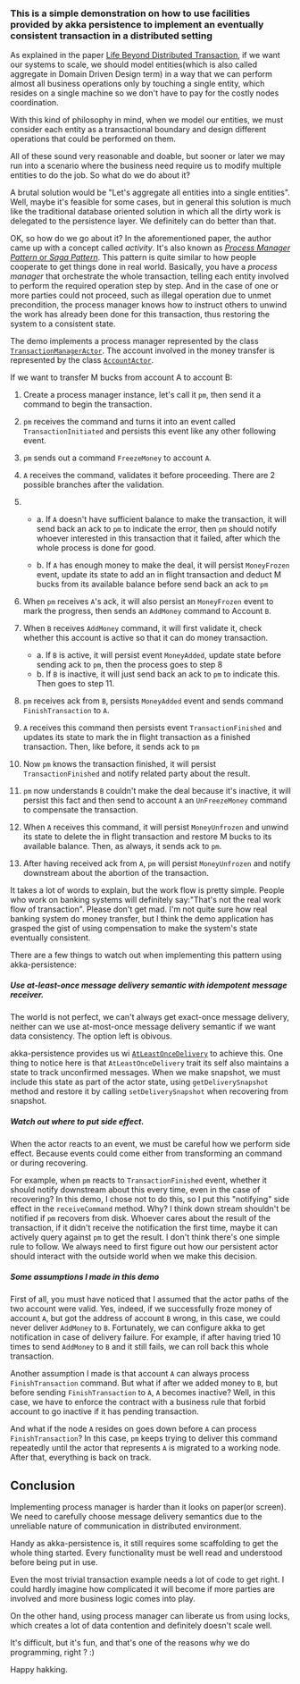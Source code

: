 ### This is a simple demonstration on how to use facilities provided by akka persistence to implement an eventually consistent transaction in a distributed setting

As explained in the paper [Life Beyond Distributed Transaction](http://adrianmarriott.net/logosroot/papers/LifeBeyondTxns.pdf), if we want our systems to scale,
we should model entities(which is also called aggregate in Domain Driven Design term) in a way that we can perform almost all business operations only by touching a single entity,
which resides on a single machine so we don't have to pay for the costly nodes coordination.

With this kind of philosophy in mind, when we model our entities, we must consider each entity as a transactional boundary and design different operations that could be performed on them.

All of these sound very reasonable and doable, but sooner or later we may run into a scenario where the business need require us to modify multiple entities to do the job.
So what do we do about it?

A brutal solution would be "Let's aggregate all entities into a single entities".
Well, maybe it's feasible for some cases, but in general this solution is much like the traditional database oriented solution in which all the dirty work is delegated to the persistence layer.
We definitely can do better than that.

OK, so how do we go about it? In the aforementioned paper, the author came up with a concept called *activity*.
It's also known as [*Process Manager Pattern* or *Saga Pattern*](https://msdn.microsoft.com/en-us/library/jj591569.aspx).
This pattern is quite similar to how people cooperate to get things done in real world.
Basically, you have a *process manager* that orchestrate the whole transaction, telling each entity involved to perform the required operation step by step.
And in the case of one or more parties could not proceed, such as illegal operation due to unmet precondition,
the process manager knows how to instruct others to unwind the work has already been done for this transaction, thus restoring the system to a consistent state.

The demo implements a process manager represented by the class [`TransactionManagerActor`](src/main/scala/sample/persistence/transaction/TransactionManagerActor.scala).
The account involved in the money transfer is represented by the class [`AccountActor`](src/main/scala/sample/persistence/account/AccountActor.scala).

If we want to transfer M bucks from account A to account B:

1. Create a process manager instance, let's call it `pm`, then send it a command to begin the transaction.

2. `pm` receives the command and turns it into an event called `TransactionInitiated` and persists this event like any other following event.

3. `pm` sends out a command `FreezeMoney` to account `A`.

4. `A` receives the command, validates it before proceeding. There are 2 possible branches after the validation.

5. - a. If `A` doesn't have sufficient balance to make the transaction,
it will send back an ack to `pm` to indicate the error, then `pm` should notify whoever interested in this transaction that it failed, after which the whole process is done for good.

   - b. If `A` has enough money to make the deal, it will persist `MoneyFrozen` event, update its state to add an in flight transaction and deduct M bucks from its available balance before send back an ack to `pm`

6. When `pm` receives `A`'s ack, it will also persist an `MoneyFrozen` event to mark the progress, then sends an `AddMoney` command to Account `B`.

7. When `B` receives `AddMoney` command, it will first validate it, check whether this account is active so that it can do money transaction.
    - a. If `B` is active, it will persist event `MoneyAdded`, update state before sending ack to `pm`, then the process goes to step 8
    - b. If `B` is inactive, it will just send back an ack to `pm` to indicate this. Then goes to step 11.

8. `pm` receives ack from `B`, persists `MoneyAdded` event and sends command `FinishTransaction` to `A`.

9. `A` receives this command then persists event `TransactionFinished` and updates its state to mark the in flight transaction as a finished transaction. Then, like before, it sends ack to `pm`

10. Now `pm` knows the transaction finished, it will persist `TransactionFinished` and notify related party about the result.

11. `pm` now understands `B` couldn't make the deal because it's inactive, it will persist this fact and then send to account `A` an `UnFreezeMoney` command to compensate the transaction.

12. When `A` receives this command, it will persist `MoneyUnfrozen` and unwind its state to delete the in flight transaction and restore M bucks to its available balance. Then, as always, it sends ack to `pm`.

13. After having received ack from `A`, `pm` will persist `MoneyUnfrozen` and notify downstream about the abortion of the transaction.


It takes a lot of words to explain, but the work flow is pretty simple. People who work on banking systems will definitely say:"That's not the real work flow of transaction".
Please don't get mad. I'm not quite sure how real banking system do money transfer, but I think the demo application has grasped the gist of using compensation to make the system's state eventually consistent.

There are a few things to watch out when implementing this pattern using akka-persistence:

##### Use at-least-once message delivery semantic with idempotent message receiver.

  The world is not perfect, we can't always get exact-once message delivery, neither can we use at-most-once message delivery semantic if we want data consistency.
  The option left is obivous.
  
  akka-persistence provides us wi [`AtLeastOnceDelivery`](http://doc.akka.io/docs/akka/2.4/scala/persistence.html#At-Least-Once_Delivery) to achieve this.
  One thing to notice here is that `AtLeastOnceDelivery` trait its self also maintains a state to track unconfirmed messages. When we make snapshot, we must include this state as part of the actor state, using `getDeliverySnapshot` method and restore it by calling `setDeliverySnapshot` when recovering from snapshot.

##### Watch out where to put side effect.

  When the actor reacts to an event, we must be careful how we perform side effect. Because events could come either from transforming an command or during recovering.
  
  For example, when `pm` reacts to `TransactionFinished` event, whether it should notify downstream about this every time, even in the case of recovering?
  In this demo, I chose not to do this, so I put this "notifying" side effect in the `receiveCommand` method.
  Why? I think down stream shouldn't be notified if `pm` recovers from disk. Whoever cares about the result of the transaction, if it didn't receive the notification the first time, maybe it can actively query against `pm` to get the result.
  I don't think there's one simple rule to follow. We always need to first figure out how our persistent actor should interact with the outside world when we make this decision.

##### Some assumptions I made in this demo

First of all, you must have noticed that I assumed that the actor paths of the two account were valid.
Yes, indeed, if we successfully froze money of account `A`, but got the address of account `B` wrong, in this case, we could never deliver `AddMoney` to `B`.
Fortunately, we can configure akka to get notification in case of delivery failure. For example, if after having tried 10 times to send `AddMoney` to `B` and it still fails, we can roll back this whole transaction.

Another assumption I made is that account `A` can always process `FinishTransaction` command.
But what if after we added money to `B`, but before sending `FinishTransaction` to `A`, `A` becomes inactive?
Well, in this case, we have to enforce the contract with a business rule that forbid account to go inactive if it has pending transaction.

And what if the node `A` resides on goes down before `A` can process `FinishTransaction`? In this case, `pm` keeps trying to deliver this command repeatedly until the actor that represents `A` is migrated to a working node. After that, everything is back on track.

## Conclusion

Implementing process manager is harder than it looks on paper(or screen).
We need to carefully choose message delivery semantics due to the unreliable nature of communication in distributed environment.

Handy as akka-persistence is, it still requires some scaffolding to get the whole thing started. Every functionality must be well read and understood before being put in use.

Even the most trivial transaction example needs a lot of code to get right.
I could hardly imagine how complicated it will become if more parties are involved and more business logic comes into play.

On the other hand, using process manager can liberate us from using locks, which creates a lot of data contention and definitely doesn't scale well.

It's difficult, but it's fun, and that's one of the reasons why we do programming, right ? :)

Happy hakking.